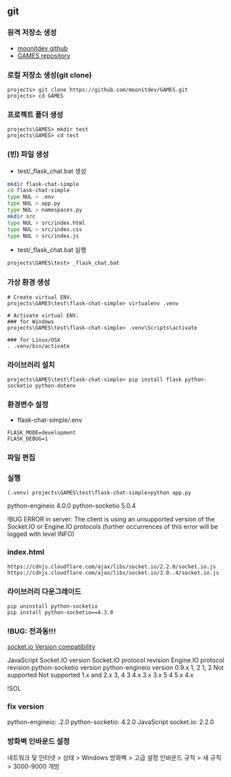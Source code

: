 
## git
### 원격 저장소 생성
- [moonitdev github](https://github.com/moonitdev)
- [GAMES repository](https://github.com/moonitdev/GAMES.git)

### 로컬 저장소 생성(git clone)
```
projects> git clone https://github.com/moonitdev/GAMES.git
projects> cd GAMES
```

### 프로젝트 폴더 생성
```
projects\GAMES> mkdir test
projects\GAMES> cd test
```

### (빈) 파일 생성
- test/_flask_chat.bat 생성
```bash
mkdir flask-chat-simple
cd flask-chat-simple
type NUL > .env
type NUL > app.py
type NUL > namespaces.py
mkdir src
type NUL > src/index.html
type NUL > src/index.css
type NUL > src/index.js
```

- test/_flask_chat.bat 실행
```cmd
projects\GAMES\test> _flask_chat.bat
```

### 가상 환경 생성

```
# Create virtual ENV.
projects\GAMES\test\flask-chat-simple> virtualenv .venv
 
# Activate virtual ENV.
### for Windows
projects\GAMES\test\flask-chat-simple> .venv\Scripts\activate
 
### for Linux/OSX
. .venv/bin/activate
```

### 라이브러리 설치

```
projects\GAMES\test\flask-chat-simple> pip install flask python-socketio python-dotenv
```

### 환경변수 설정
- flask-chat-simple/.env
```
FLASK_MODE=development
FLASK_DEBUG=1
```

### 파일 편집



### 실행
```
(.venv) projects\GAMES\test\flask-chat-simple>python app.py
```

python-engineio 4.0.0
python-socketio 5.0.4


!BUG
 ERROR in server: The client is using an unsupported version of the Socket.IO or Engine.IO protocols (further occurrences of this error will be logged with level INFO)


### index.html
```
https://cdnjs.cloudflare.com/ajax/libs/socket.io/2.2.0/socket.io.js
https://cdnjs.cloudflare.com/ajax/libs/socket.io/3.0..4/socket.io.js
```

### 라이브러리 다운그레이드
```
pip uninstall python-socketio
pip install python-socketio==4.3.0
```

### !BUG: 전과동!!!



[socket.io Version compatibility](https://python-socketio.readthedocs.io/en/latest/intro.html)

JavaScript Socket.IO version	Socket.IO protocol revision	Engine.IO protocol revision	python-socketio version	python-engineio version
0.9.x	1, 2	1, 2	Not supported	Not supported
1.x and 2.x	3, 4	3	4.x	3.x
3.x	5	4	5.x	4.x

!SOL
### fix version 
python-engineio: .2.0
python-socketio: 4.2.0
JavaScript socket.io: 2.2.0


### 방화벽 인바운드 설정

네트워크 및 인터넷 > 상태 > Windows 방화벽 > 고급 설정
인바운드 규칙 > 새 규칙 > 3000-9000 개방